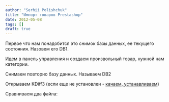 ```yaml
---
author: "Serhii Polishchuk"
title: "Импорт товаров Prestashop"
date: 2012-05-08
tags: []
draft: true
---
```

<!--more-->
Первое что нам понадобится это снимок базы данных, ее текущего состояния. Назовем его DB1.

Идем в панель управления и создаем произвольный товар, нужной нам категории.

Снимаем повторно базу данных. Называем DB2

Открываем KDiff3 (если еще не установлен - [качаем, устанавливаем](http://kdiff3.sourceforge.net/ "KDiff3 - Home"))

Сравниваем два файла:
